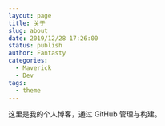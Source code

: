 ```yaml
---
layout: page
title: 关于
slug: about
date: 2019/12/28 17:26:00
status: publish
author: Fantasty
categories: 
  - Maverick
  - Dev
tags: 
  - theme
---
```


这里是我的个人博客，通过 GitHub 管理与构建。

